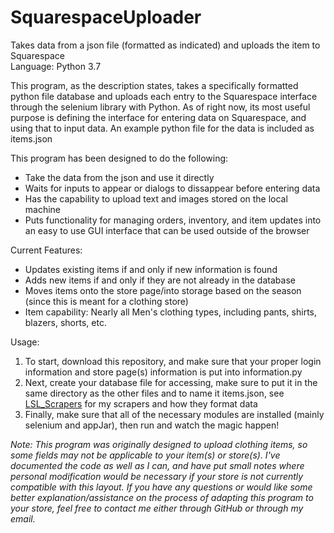 # SquarespaceUploader
Takes data from a json file (formatted as indicated) and uploads the item to Squarespace<br>
Language: Python 3.7

This program, as the description states, takes a specifically formatted python file database and uploads each entry to the Squarespace interface through the selenium library with Python. As of right now, its most useful purpose is defining the interface for entering data on Squarespace, and using that to input data. An example python file for the data is included as items.json

This program has been designed to do the following:
<ul>
  <li>Take the data from the json and use it directly</li>
  <li>Waits for inputs to appear or dialogs to dissappear before entering data</li>
  <li>Has the capability to upload text and images stored on the local machine</li>
  <li>Puts functionality for managing orders, inventory, and item updates into an easy to use GUI interface that can be used outside of the browser</li>
</ul>

Current Features:
<ul>
  <li>Updates existing items if and only if new information is found</li>
  <li>Adds new items if and only if they are not already in the database</li>
  <li>Moves items onto the store page/into storage based on the season (since this is meant for a clothing store)</li>
  <li>Item capability: Nearly all Men's clothing types, including pants, shirts, blazers, shorts, etc.</li>
</ul>

Usage:
<ol>
  <li>To start, download this repository, and make sure that your proper login information and store page(s) information is put into information.py</li>
  <li>Next, create your database file for accessing, make sure to put it in the same directory as the other files and to name it items.json, see <a href="https://github.com/mathemagician314/LSL_Scrapers">LSL_Scrapers</a> for my scrapers and how they format data</li>
  <li>Finally, make sure that all of the necessary modules are installed (mainly selenium and appJar), then run and watch the magic happen!</li>
</ol>


*Note: This program was originally designed to upload clothing items, so some fields may not be applicable to your item(s) or store(s). I've documented the code as well as I can, and have put small notes where personal modification would be necessary if your store is not currently compatible with this layout. If you have any questions or would like some better explanation/assistance on the process of adapting this program to your store, feel free to contact me either through GitHub or through my email.*
